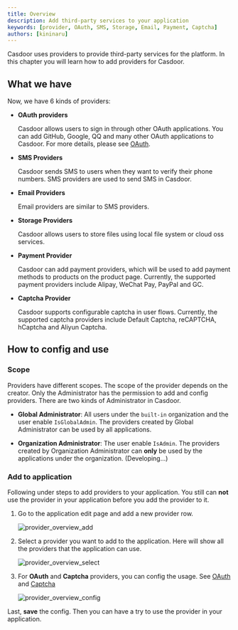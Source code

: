 ```yaml
---
title: Overview
description: Add third-party services to your application
keywords: [provider, OAuth, SMS, Storage, Email, Payment, Captcha]
authors: [kininaru]
---
```


Casdoor uses providers to provide third-party services for the platform. In this chapter you will learn how to add providers for Casdoor.

## What we have

Now, we have 6 kinds of providers:

- **OAuth providers**

  Casdoor allows users to sign in through other OAuth applications. You can add GitHub, Google, QQ and many other OAuth applications to Casdoor. For more details, please see [OAuth](/docs/provider/oauth/overview).
- **SMS Providers**

  Casdoor sends SMS to users when they want to verify their phone numbers. SMS providers are used to send SMS in Casdoor.
- **Email Providers**

  Email providers are similar to SMS providers.
- **Storage Providers**

  Casdoor allows users to store files using local file system or cloud oss services.
- **Payment Provider**

  Casdoor can add payment providers, which will be used to add payment methods to products on the product page.
  Currently, the supported payment providers include Alipay, WeChat Pay, PayPal and GC.
- **Captcha Provider**

  Casdoor supports configurable captcha in user flows. Currently, the supported captcha providers include Default Captcha, reCAPTCHA, hCaptcha and Aliyun Captcha.

## How to config and use

### Scope

Providers have different scopes. The scope of the provider depends on the creator. Only the Administrator has the permission to add and config providers. There are two kinds of Administrator in Casdoor.

- **Global Administrator**: All users under the `built-in` organization and the user enable `IsGlobalAdmin`. The providers created by Global Administrator can be used by all applications.

- **Organization Administrator**: The user enable `IsAdmin`. The providers created by Organization Administrator can **only** be used by the applications under the organization. (Developing...)

### Add to application

Following under steps to add providers to your application. You still can **not** use the provider in your application before you add the provider to it.

1. Go to the application edit page and add a new provider row.

    ![provider_overview_add](/img/providers/provider_overview_add.png)

2. Select a provider you want to add to the application. Here will show all the providers that the application can use.

    ![provider_overview_select](/img/providers/provider_overview_select.png)

3. For **OAuth** and **Captcha** providers, you can config the usage. See [OAuth](/docs/provider/oauth/overview/#applied-in-application) and [Captcha](/docs/provider/captcha/default#applied-in-application)

    ![provider_overview_config](/img/providers/provider_overview_config.png)

Last, **save** the config. Then you can have a try to use the provider in your application.
